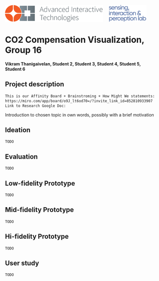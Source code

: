 <p align="left" width="100%">
  <img height="56" src="img/logo-ait.png"> &nbsp; &nbsp;
  <img height="56" src="img/eth-sip-3l.png">     
</p>

# CO2 Compensation Visualization, Group 16
#### Vikram Thanigaivelan, Student 2, Student 3, Student 4, Student 5, Student 6

## Project description

    This is our Affinity Board + Brainstroming + How Might We statements: https://miro.com/app/board/o9J_lt6od70=/?invite_link_id=852810933907
    Link to Research Google Doc:

  Introduction to chosen topic in own words, possibly with a brief motivation

## Ideation

    TODO
    
## Evaluation

    TODO

## Low-fidelity Prototype

    TODO
    
## Mid-fidelity Prototype

    TODO

## Hi-fidelity Prototype

    TODO
    
## User study

    TODO
